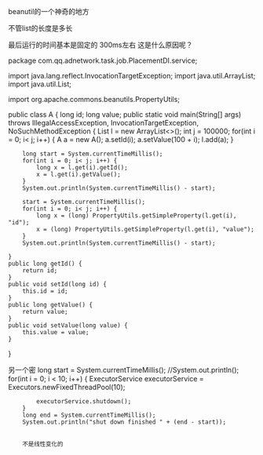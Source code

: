 beanutil的一个神奇的地方

不管list的长度是多长

最后运行的时间基本是固定的 300ms左右
这是什么原因呢？

package com.qq.adnetwork.task.job.PlacementDI.service;

import java.lang.reflect.InvocationTargetException;
import java.util.ArrayList;
import java.util.List;

import org.apache.commons.beanutils.PropertyUtils;

public class A {
	long id;
	long value;
	public static void main(String[] args) throws IllegalAccessException, InvocationTargetException, NoSuchMethodException {
		List<A> l = new ArrayList<>();
		int j = 100000;
		for(int i = 0; i< j; i++) {
			A a = new A();
			a.setId(i);
			a.setValue(100 + i);
			l.add(a);
		}
		
		long start = System.currentTimeMillis();
		for(int i = 0; i< j; i++) {
			long x = l.get(i).getId();
			x = l.get(i).getValue();
		}
		System.out.println(System.currentTimeMillis() - start);
		
		start = System.currentTimeMillis();
		for(int i = 0; i< j; i++) {
			long x = (long) PropertyUtils.getSimpleProperty(l.get(i), "id");
			x = (long) PropertyUtils.getSimpleProperty(l.get(i), "value");
		}
		System.out.println(System.currentTimeMillis() - start);
		
	}
	public long getId() {
		return id;
	}
	public void setId(long id) {
		this.id = id;
	}
	public long getValue() {
		return value;
	}
	public void setValue(long value) {
		this.value = value;
	}
}



另一个密
        long start = System.currentTimeMillis();
        //System.out.println();
        for(int i = 0; i < 10; i++) {
            ExecutorService executorService = Executors.newFixedThreadPool(10);

            executorService.shutdown();
        }
        long end = System.currentTimeMillis();
        System.out.println("shut down finished " + (end - start));


        不是线性变化的











